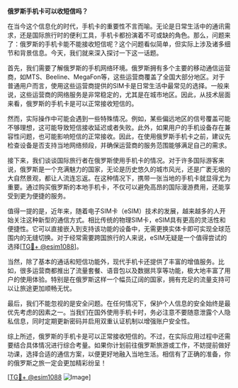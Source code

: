 **俄罗斯手机卡可以收短信吗？**

在当今这个信息化的时代，手机卡的重要性不言而喻。无论是日常生活中的通讯需求，还是国际旅行时的便利工具，手机卡都扮演着不可或缺的角色。那么，问题来了：俄罗斯的手机卡能不能接收短信呢？这个问题看似简单，但实际上涉及诸多细节和背景信息。今天，我们就来深入探讨一下这一话题。

首先，我们需要了解俄罗斯的手机网络环境。俄罗斯拥有多个主要的移动通信运营商，如MTS、Beeline、MegaFon等，这些运营商覆盖了全国大部分地区。对于普通用户而言，使用这些运营商提供的SIM卡是日常生活中最常见的选择。一般来说，这些运营商的网络服务是非常稳定的，尤其是在城市地区。因此，从技术层面来看，俄罗斯的手机卡是可以正常接收短信的。

然而，实际操作中可能会遇到一些特殊情况。例如，某些偏远地区的信号覆盖可能不够理想，这可能导致短信接收延迟或者失败。此外，如果用户的手机设备存在兼容性问题，也可能影响短信的正常接收。因此，在使用俄罗斯手机卡之前，建议先检查设备是否支持当地网络频段，并确保运营商的服务范围能够满足自己的需求。

接下来，我们谈谈国际旅行者在俄罗斯使用手机卡的情况。对于许多国际游客来说，俄罗斯是一个充满魅力的国家，无论是历史悠久的城市风光，还是广袤无垠的大自然景观，都让人流连忘返。在这种情况下，携带一张当地的手机卡就显得尤为重要。通过购买俄罗斯的本地手机卡，不仅可以避免高昂的国际漫游费用，还能享受到更为便捷的服务。

值得一提的是，近年来，随着电子SIM卡（eSIM）技术的发展，越来越多的人开始关注这种新型的通信方式。相比传统的物理SIM卡，eSIM具有更高的灵活性和便捷性。它可以直接嵌入到支持该功能的设备中，无需更换实体卡即可实现全球范围内的无缝切换。对于经常需要跨国旅行的人来说，eSIM无疑是一个值得尝试的选择[[TG💪+ @esim1088](https://t.me/s/esim1088)]。

当然，除了基本的通话和短信功能外，现代手机卡还提供了丰富的增值服务。比如，很多运营商都推出了流量套餐、语音包以及数据共享等功能，极大地丰富了用户的使用体验。特别是在俄罗斯这样一个幅员辽阔的国家，拥有充足的流量支持可以让旅途更加顺畅无忧。

最后，我们不能忽视的是安全问题。在任何情况下，保护个人信息的安全始终是最优先考虑的因素之一。当我们在国外使用手机卡时，务必注意不要随意泄露个人隐私信息，同时定期更新密码并启用双重认证机制以增强账户安全性。

综上所述，俄罗斯的手机卡是可以正常接收短信的。不过，在实际应用过程中还需要结合具体情况进行综合考量。如果你计划前往俄罗斯旅游或工作，不妨提前做好功课，选择合适的通信方案，以便更好地融入当地生活。相信有了正确的准备，你的俄罗斯之旅一定会更加精彩纷呈！

[[TG💪+ @esim1088](https://t.me/s/esim1088) ![Image](https://i.postimg.cc/4NQfJmqS/Snipaste-2025-05-13-00-14-12.png)]